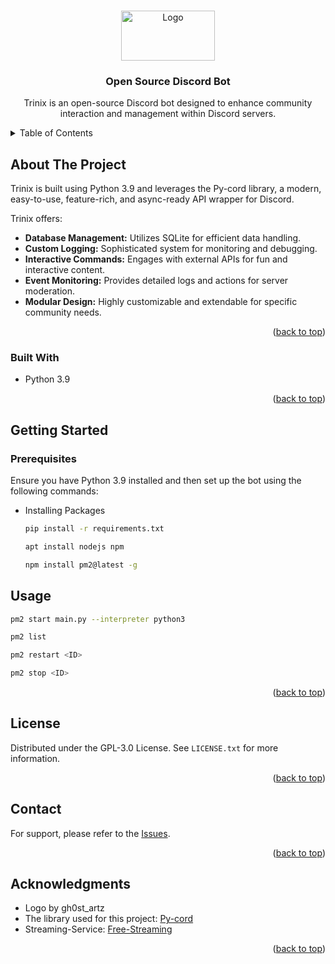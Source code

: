 
<a name="readme-top"></a>

<!-- PROJECT LOGO -->
<br />
<div align="center">
  <a href="https://github.com/osthread/Trinix/">
    <img src="og_trinix.png" alt="Logo" width="150" height="80">
  </a>

  <h3 align="center">Open Source Discord Bot</h3>

  <p align="center">
    Trinix is an open-source Discord bot designed to enhance community interaction and management within Discord servers.
  </p>
</div>

<!-- TABLE OF CONTENTS -->
<details>
  <summary>Table of Contents</summary>
  <ol>
    <li>
      <a href="#about-the-project">About The Project</a>
      <ul>
        <li><a href="#usage">Usage</a></li>
        <li><a href="#contact">Contact</a></li>
        <li><a href="#built-with">Built With</a></li>
        <li><a href="#prerequisites">Prerequisites</a></li>
        <li><a href="#acknowledgments">Acknowledgments</a></li>
        <li><a href="#getting-started">Getting Started</a></li>
      </ul>
    </li>
  </ol>
</details>

<!-- ABOUT THE PROJECT -->
## About The Project

Trinix is built using Python 3.9 and leverages the Py-cord library, a modern, easy-to-use, feature-rich, and async-ready API wrapper for Discord. 

Trinix offers:
- **Database Management:** Utilizes SQLite for efficient data handling.
- **Custom Logging:** Sophisticated system for monitoring and debugging.
- **Interactive Commands:** Engages with external APIs for fun and interactive content.
- **Event Monitoring:** Provides detailed logs and actions for server moderation.
- **Modular Design:** Highly customizable and extendable for specific community needs.

<p align="right">(<a href="#readme-top">back to top</a>)</p>

### Built With

* Python 3.9

<p align="right">(<a href="#readme-top">back to top</a>)</p>

<!-- GETTING STARTED -->
## Getting Started

### Prerequisites
Ensure you have Python 3.9 installed and then set up the bot using the following commands:

* Installing Packages
  ```sh
  pip install -r requirements.txt
  ```

  ```sh
  apt install nodejs npm
  ```

  ```sh
  npm install pm2@latest -g
  ```

<!-- USAGE EXAMPLES -->
## Usage

```sh
pm2 start main.py --interpreter python3
```

```sh
pm2 list
```

```sh
pm2 restart <ID>
```

```sh
pm2 stop <ID>
```

<p align="right">(<a href="#readme-top">back to top</a>)</p>

<!-- LICENSE -->
## License

Distributed under the GPL-3.0 License. See `LICENSE.txt` for more information.

<p align="right">(<a href="#readme-top">back to top</a>)</p>

<!-- CONTACT -->
## Contact

For support, please refer to the [Issues](https://github.com/osthread/Trinix/issues).

<p align="right">(<a href="#readme-top">back to top</a>)</p>

<!-- ACKNOWLEDGMENTS -->
## Acknowledgments

* Logo by gh0st_artz
* The library used for this project: [Py-cord](https://github.com/Pycord-Development/pycord)
* Streaming-Service: [Free-Streaming](https://github.com/osthread/Free-Streaming)

<p align="right">(<a href="#readme-top">back to top</a>)</p>
